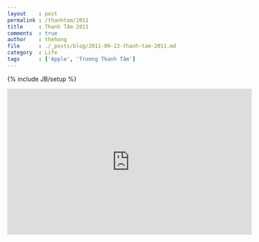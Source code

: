 ```yaml
---
layout    : post
permalink : /thanhtam/2011
title     : Thanh Tâm 2011
comments  : true
author    : thehong
file      : ./_posts/blog/2011-09-13-thanh-tam-2011.md
category  : Life
tags      : ['Apple', 'Trương Thanh Tâm']
---
```

{% include JB/setup %}

<div>
  <iframe class="youtube-player" type="text/html" width="560" height="335" src="http://www.youtube.com/v/oLY_aYvGNq8&version=3&hd=1" frameborder="0">
  </iframe>
</div>
